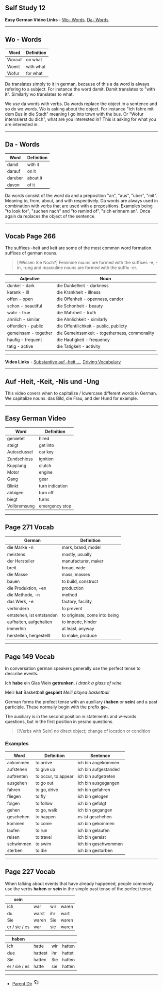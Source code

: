 ## Self Study 12

<b>Easy German Video Links</b> - [Wo- Words](https://www.youtube.com/watch?v=XhE3bMIiq6g&ab_channel=EasyGerman),  [Da- Words](https://www.youtube.com/watch?v=Rd5W-HwArvM) <br>
****
## Wo - Words

| Word   | Definition |
| ------ | ---------- |
| Worauf | on what    |
| Womit  | with what  |
| Wofur  | for what   |
Da translates simply to it in german, because of this a da word is always refering to a subject. For instance the word damit. Damit translates to "with it".  Similarly wo translates to what. 

We use da words with verbs. Da words replace the object in a sentence and so do wo words. Wo is asking about the object. For instance "Ich fahre mit dem Bus in die Stadt" meaning I go into town with the bus. Or "Wofur interssierst du dich", what are you interested in? This is asking for what you are interested in. 


****
## Da - Words

| Word    | Definition |
| ------- | ---------- |
| damit   | with it    |
| darauf  | on it      |
| daruber | about it   |
| davon   | of it      |
Da words consist of the word da and a preposition "an", "aus", "uber", "mit". Meaning to, from, about, and with respectively. Da words are always used in combination with verbs that are used with a prepositions. Examples being "to look for", "suchen nach" and "to remind of", "sich erinnern an". Once again da replaces the object of the sentence. 

****

## Vocab Page 266

The suffixes -heit and keit are some of the most common word formation suffixes of german nouns. 

> [!Wissen Sie Noch?]
> Feminine nouns are formed with the suffixes -e, -in, -ung and masculine nouns are formed with the suffix -er. 	

| Adjective            | Noun                                          |
| -------------------- | --------------------------------------------- |
| dunkel - dark        | die Dunkelheit - darkness                     |
| karank - ill         | die Krankheit - illness                       |
| offen - open         | die Offenheit - openness, candor              |
| schon - beautiful    | die Schonheit - beauty                        |
| wahr - true          | die Wahrheit - truth                          |
| ahnlich - similar    | die Ahnlichkeit - similarly                   |
| offentlich - public  | die Offentilichkeit - public, publicty        |
| gemeinsam - together | die Gemeinsamkeit - togetherness, commonality |
| haufig  - frequent   | die Haufigkeit - frequency                    |
| tatig - active       | die Tatigkeit - activity                      |

****

<b>Video Links</b> - [Substantive auf -heit ...](https://www.youtube.com/watch?v=HjLsDQbFcqI&ab_channel=sofaDeutsch), [Driving Vocabulary](https://www.youtube.com/watch?v=Dd05ijXQHFk&ab_channel=EasyGerman)

****

## Auf -Heit, -Keit, -Nis und -Ung

This video covers when to capitalize / lowercase different words in German. We capitalize nouns. das Bild, die Frau, and der Hund for example. 

****

## Easy German Video

| Word         | Definition      |
| ------------ | --------------- |
| gemietet     | hired           |
| steigt       | get into        |
| Autosclussel | car key         |
| Zundschloss  | ignition        |
| Kupplung     | clutch          |
| Motor        | engine          |
| Gang         | gear            |
| Blinkt       | turn indication |
| abbigen      | turn off        |
| biegt        | turns           |
| Vollbremsung | emergency stop  |
****

## Page 271 Vocab

| German                    | Definition                    |
| ------------------------- | ----------------------------- |
| die Marke -n              | mark, brand, model            |
| meistens                  | mostly, usually               |
| der Hersteller            | manufacturer, maker           |
| breit                     | broad, wide                   |
| die Masse                 | mass, masses                  |
| bauen                     | to build, construct           |
| die Produktion, -en       | production                    |
| die Methode, -n           | method                        |
| das Werk, -e              | factory, facility             |
| verhindern                | to prevent                    |
| entstehen, ist entstanden | to originate, come into being |
| aufhalten, aufgehalten    | to impede, hinder             |
| immerhin                  | at least, anyway              |
| herstellen, hergestellt   | to make, produce              |
****

## Page 149 Vocab

In conversation german speakers generally use the perfect tense to describe events. 

Ich <b>habe</b> ein Glas Wein <b>getrunken</b>.
<i>I drank a glass of wine</i>

Meili <b>hat</b> Basketball <b>gespielt</b> 
<i>Meili played basketball</i>

German forms the prefect tense with an auxiliary (<b>haben</b> or <b>sein</b>) and a past participle. These normally begin with the prefix <b>ge-</b>.

The auxiliary is in the second position in statements and w-words questions, but in the first position in yes/no questions.

> [!Verbs with Sein]
> no direct object; change of location or condition

### Examples 

| Word       | Definition          | Sentence             |
| ---------- | ------------------- | -------------------- |
| ankommen   | to arrive           | ich bin angekommen   |
| aufstehen  | to give up          | ich bin aufgestanded |
| auftrenten | to occur, to appear | ich bin aufgetreten  |
| ausgehen   | to go out           | ich bin ausgegangen  |
| fahren     | to go, drive        | ich bin gefahren     |
| fliegen    | to fly              | ich bin gelogen      |
| folgen     | to follow           | ich bin gefolgt      |
| gehen      | to go, walk         | ich bin gegangen     |
| geschehen  | to happen           | es ist geschehen     |
| kommen     | to come             | ich bin gekommen     |
| laufen     | to run              | ich bin gelaufen     |
| reisen     | to travel           | ich bin gereist      |
| schwimmen  | to swim             | ich bin geschwommen  |
| sterben    | to die              | ich bin gestorben    |
****

## Page 227 Vocab

When talking about events that have already happened, people commonly use the verbs <b>haben</b> or <b>sein</b> in the simple past tense of the perfect tense.


| sein          |       |     |       |
| ------------- | ----- | --- | ----- |
| ich           | war   | wir | waren |
| du            | warst | ihr | wart  |
| Sie           | waren | Sie | waren |
| er / sie / es | war   | sie | waren |

| haben         |         |     |        |
| ------------- | ------- | --- | ------ |
| ich           | hatte   | wir | hatten |
| due           | hattest | ihr | hattet |
| Sie           | hatten  | Sie | hatten |
| er / sie / es | hatte   | sie | hatten |
****


- [Parent Dir](Index.md) <img src="../../Assets/parent.png" alt="Root Dir Folder" style="width:20px;height:20px;">
